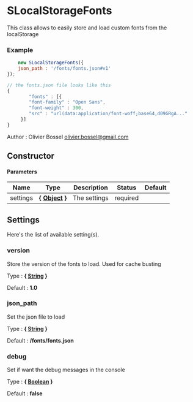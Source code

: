 # SLocalStorageFonts

This class allows to easily store and load custom fonts from the localStorage


### Example
```js
	new SLocalStorageFonts({
 	json_path : '/fonts/fonts.json#v1'
});

// the fonts.json file looks like this
{
		"fonts" : [{
  		"font-family" : "Open Sans",
    	"font-weight" : 300,
     	"src" : "url(data:application/font-woff;base64,d09GRgA..."
     }]
}
```
Author : Olivier Bossel [olivier.bossel@gmail.com](mailto:olivier.bossel@gmail.com)


## Constructor


#### Parameters
Name  |  Type  |  Description  |  Status  |  Default
------------  |  ------------  |  ------------  |  ------------  |  ------------
settings  |  **{ [Object](https://developer.mozilla.org/fr/docs/Web/JavaScript/Reference/Objets_globaux/Object) }**  |  The settings  |  required  |




## Settings

Here's the list of available setting(s).

### version

Store the version of the fonts to load.
Used for cache busting

Type : **{ [String](https://developer.mozilla.org/fr/docs/Web/JavaScript/Reference/Objets_globaux/String) }**

Default : **1.0**


### json_path

Set the json file to load

Type : **{ [String](https://developer.mozilla.org/fr/docs/Web/JavaScript/Reference/Objets_globaux/String) }**

Default : **/fonts/fonts.json**


### debug

Set if want the debug messages in the console

Type : **{ [Boolean](https://developer.mozilla.org/fr/docs/Web/JavaScript/Reference/Objets_globaux/Boolean) }**

Default : **false**